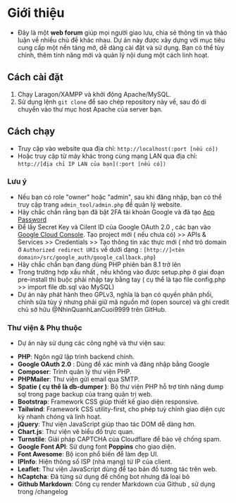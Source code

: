 # Giới thiệu

- Đây là một **web forum** giúp mọi người giao lưu, chia sẻ thông tin và thảo luận về nhiều chủ đề khác nhau. Dự án này được xây dựng với mục tiêu cung cấp một nền tảng mở, dễ dàng cài đặt và sử dụng. Bạn có thể tùy chỉnh, thêm tính năng mới và quản lý nội dung một cách linh hoạt.

## Cách cài đặt

1. Chạy Laragon/XAMPP và khởi động Apache/MySQL.
2. Sử dụng lệnh `git clone` để sao chép repository này về, sau đó di chuyển vào thư mục host Apache của server bạn.

## Cách chạy

- Truy cập vào website qua địa chỉ: `http://localhost(:port [nếu có])`
- Hoặc truy cập từ máy khác trong cùng mạng LAN qua địa chỉ: `http://[địa chỉ IP LAN của bạn](:port [nếu có])`

### Lưu ý
- Nếu bạn có role "owner" hoặc "admin", sau khi đăng nhập, bạn có thể truy cập trang `admin_tool/admin.php` để quản lý website.
- Hãy chắc chắn rằng bạn đã bật 2FA tài khoản Google và đã tạo [App Password](https://myaccount.google.com/apppasswords)
- Để lấy Secret Key và Cilent ID của Google OAuth 2.0 , các bạn vào [Google Cloud Console](https://console.cloud.google.com). Tạo project mới ( nếu chưa có) >> APIs & Services >> Credentials >> Tạo thông tin xác thực mới ( nhớ trỏ domain ở `Authorized redirect URIs` về dưới dạng : `[http://]<tên domain>/src/google_auth/google_callback.php`)
- Hãy chắc chắn bạn đang dùng PHP phiên bản 8.1 trở lên 
- Trong trường hợp xấu nhất , nếu không vào được setup.php ở giai đoạn pre-install thì buộc phải nhập tay bằng tay ( cụ thể là tạo file config.php >> import file db.sql vào MySQL)
- Dự án này phát hành theo GPLv3, nghĩa là bạn có quyền phân phối, chỉnh sửa tùy ý nhưng phải giữ mã nguồn mở (open source) và ghi credit chủ sở hữu @NhinQuanhLanCuoi9999 trên GitHub.

### Thư viện & Phụ thuộc

* Dự án này sử dụng các công nghệ và thư viện sau:

- **PHP**: Ngôn ngữ lập trình backend chính.
- **Google OAuth 2.0** : Dùng để xác minh và đăng nhập bằng Google
- **Composer**: Trình quản lý thư viện PHP.
- **PHPMailer**: Thư viện gửi email qua SMTP.
- **Spatie ( cụ thể là db-dumper )**: Bộ thư viện PHP hỗ trợ tính năng dump sql trong page backup của trang quản trị web.
- **Bootstrap**: Framework CSS giúp thiết kế giao diện responsive.
- **Tailwind**: Framework CSS utility-first, cho phép tuỳ chỉnh giao diện cực kỳ nhanh chóng và linh hoạt.
- **jQuery**: Thư viện JavaScript giúp thao tác DOM dễ dàng hơn.
- **Chart.js**: Thư viện vẽ biểu đồ trực quan.
- **Turnstile**: Giải pháp CAPTCHA của Cloudflare để bảo vệ chống spam.
- **Google Font API**: Sử dụng font **Poppins** cho giao diện.
- **Font Awesome**: Bộ icon phổ biến để làm đẹp UI.
- **IPInfo**: Hiện thông số ISP (nhà mạng) từ IP của client.
- **Leaflet**: Thư viện JavaScript dùng để tạo bản đồ tương tác trên web.
- **hCaptcha**: Đã từng sử dụng để chống bot nhưng đã loại bỏ
- **Github Markdown**: Công cụ render Markdown của Github , sử dụng trong /changelog